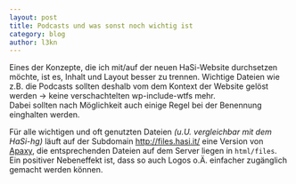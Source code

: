```yaml
---
layout: post
title: Podcasts und was sonst noch wichtig ist
category: blog
author: l3kn
---
```


Eines der Konzepte, die ich mit/auf der neuen HaSi-Website durchsetzen möchte, ist es, Inhalt und Layout besser zu trennen. 
Wichtige Dateien wie z.B. die Podcasts sollten deshalb vom dem Kontext der Website gelöst werden ->  keine verschachtelten wp-include-wtfs mehr.  
Dabei sollten nach Möglichkeit auch einige Regel bei der Benennung einghalten werden.  

Für alle wichtigen und oft genutzten Dateien _(u.U. vergleichbar mit dem HaSi-hg)_ läuft auf der Subdomain <http://files.hasi.it/> eine Version von [Apaxy](http://adamwhitcroft.com/apaxy/), die entsprechenden Dateien auf dem Server liegen in `html/files`.   Ein positiver Nebeneffekt ist, dass so auch Logos o.Ä. einfacher zugänglich gemacht werden können.

